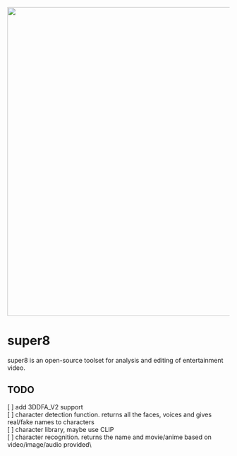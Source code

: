 <p align="center">
  <img width="700" height="auto" src="https://github.com/blancai/super8/blob/main/super8_2.JPG?raw=true">
</p>

# super8
super8 is an open-source toolset for analysis and editing of entertainment video.

## TODO
[ ] add 3DDFA_V2 support\
[ ] character detection function. returns all the faces, voices and gives real/fake names to characters\
[ ] character library, maybe use CLIP\
[ ] character recognition. returns the name and movie/anime based on video/image/audio provided\

